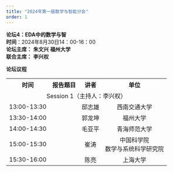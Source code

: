 ```yaml
---
title: "2024年第一届数学与智能分会"
order: 1
---
```

**论坛4：**EDA中的数学与智****                                                                                                                                                                                                                                                                                        
 **时间**：2024年8月30日14：00-16：00                                                                                                                                                                                                 
**论坛主席：** **朱文兴** **福州大学**                                                                                                                                                                                                                                                                                  
**联合主席：**  **李兴权**                                                                                                                                                                      

**论坛议程**

<table style="text-align: center">
    <tr>
        <th>时间</th>
        <th>报告题目</th>
        <th>讲者</th>
        <th>单位</th>
    </tr>
    <tr>
        <td colspan="4">Session 1（主持人：李兴权）</td>
    </tr>
    <tr>
        <td>13:00-13:30</td>
        <td></td>
        <td>邸志雄</td>
        <td>西南交通大学</td>
    </tr>
    <tr>
        <td>13:30-14:00</td>
        <td></td>
        <td>郭龙坤</td>
        <td>福州大学 </td>
    </tr>
    <tr>
        <td>14:00-14:30</td>
        <td></td>
        <td>毛亚平</td>
        <td>青海师范大学</td>
    </tr>
    <tr>
        <td>15:00-15:30</td>
        <td> </td>
        <td>崔涛 </td>
        <td>中国科学院<br>数学与系统科学研究院</td>
    </tr>
    <tr>
        <td>15:30-16:00</td>
        <td></td>
        <td>陈亮</td>
        <td>上海大学</td>
    </tr>
</table>
